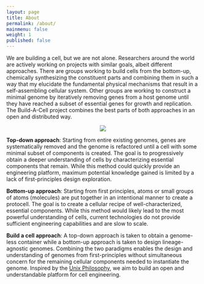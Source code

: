 ```yaml
---
layout: page
title: About
permalink: /about/
mainmenu: false
weight: 1
published: false
---
```



We are building a cell, but we are not alone. Researchers around the world are actively working on projects with similar goals, albeit different approaches. There are groups working to build cells from the bottom-up, chemically synthesizing the constituent parts and combining them in such a way that my elucidate the fundamental physical mechanisms that result in a self-assembling cellular system. Other groups are working to construct a minimal genome by iteratively removing genes from a host genome until they have reached a subset of essential genes for growth and replication. The Build-A-Cell project combines the best parts of both approaches in an open and distributed way.  

<p style="text-align:center;"><img src="/engineering/images/Figure1-Approaches.png"></p>

**Top-down approach**: Starting from entire existing genomes, genes are systematically removed and the genome is refactored until a cell with
some minimal subset of components is created. The goal is to progressively obtain a deeper understanding of cells by characterizing essential
components that remain. While this method could quickly provide an engineering platform, maximum potential knowledge gained is limited by a
lack of first-principles design exploration.

**Bottom-up approach**: Starting from first principles, atoms or small groups of atoms (molecules) are put together in an intentional manner
to create a protocell. The goal is to create a cellular recipe of well-characterized, essential components. While this method would likely
lead to the most powerful understanding of cells, current technologies do not provide sufficient engineering capabilities and are slow to
scale.

**Build a cell approach**: A top-down approach is taken to obtain a genome-less container while a bottom-up approach is taken to design
lineage-agnostic genomes. Combining the two paradigms enables the design and understanding of genomes from first-principles without
simultaneous concern for the remaining cellular components needed to instantiate the genome. Inspired by the [Unix Philosophy](/engineering/about/unix-philosophy/), we aim to build an open and understandable platform for cell engineering.
